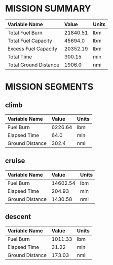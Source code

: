 # MISSION SUMMARY
| Variable Name | Value | Units |
| :- | :- | :- |
| Total Fuel Burn | 21840.51 | lbm |
| Total Fuel Capacity | 45694.0 | lbm |
| Excess Fuel Capacity | 20352.19 | lbm |
| Total Time | 300.15 | min |
| Total Ground Distance | 1906.0 | nmi |

# MISSION SEGMENTS
## climb
| Variable Name | Value | Units |
| :- | :- | :- |
| Fuel Burn | 6226.64 | lbm |
| Elapsed Time | 64.0 | min |
| Ground Distance | 302.4 | nmi |

## cruise
| Variable Name | Value | Units |
| :- | :- | :- |
| Fuel Burn | 14602.54 | lbm |
| Elapsed Time | 204.93 | min |
| Ground Distance | 1430.58 | nmi |

## descent
| Variable Name | Value | Units |
| :- | :- | :- |
| Fuel Burn | 1011.33 | lbm |
| Elapsed Time | 31.22 | min |
| Ground Distance | 173.03 | nmi |
